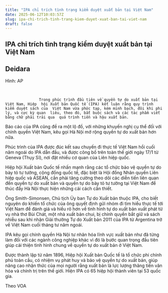 ```yaml
---
title: "IPA chỉ trích tình trạng kiểm duyệt xuất bản tại Việt Nam"
date: 2025-06-12T10:03:57Z
slug: ipa-chi-trich-tinh-trang-kiem-duyet-xuat-ban-tai-viet-nam
draft: false
---
```


## IPA chỉ trích tình trạng kiểm duyệt xuất bản tại Việt Nam

## Deidara

Hình: AP         				

​         			        			    			
  				
  		 	 	   Trong phúc trình đầu tiên về quyền tự do xuất bản tại Việt Nam, Hiệp  hội Xuất bản Quốc tế (IPA) kết luận rằng quy trình kiểm duyệt sách của  Việt Nam vừa phức tạp, kém minh bạch, đôi khi phi lý, và cực kỳ quan  liêu, theo đó, bắt buộc sách và các tác phẩm viết bằng chữ phải trải qua  quá trình tiền và hậu xuất bản. 

Báo cáo của IPA cũng đề ra một  lộ đồ, với những khuyến nghị cụ thể đối với chính quyền Việt Nam, kêu  gọi Hà Nội mở rộng quyền tự do xuất bản hơn nữa. 

Phúc trình của  IPA được đúc kết sau chuyến đi thực tế Việt Nam hồi cuối năm ngoái do  IPA dẫn đầu, và được công bố trên toàn thế giới ngày 17/1 từ Geneva  (Thụy Sĩ), nơi đặt nhiều cơ quan của Liên hiệp quốc. 

Hiệp hội  Xuất bản Quốc tế nhấn mạnh rằng các tổ chức bảo vệ quyền tự do bày tỏ tư  tưởng, cộng đồng quốc tế, đặc biệt là Hội đồng Nhân quyền Liên hiệp  quốc và ASEAN, cần phải tăng cường theo dõi các diễn tiến liên quan đến  quyền tự do xuất bản và quyền tự do bày tỏ tư tưởng tại Việt Nam để thúc  đẩy Hà Nội thực hiện những cải cách cần thiết. 

Ông  Smith-Simonsen, Chủ tịch Ủy ban Tự do Xuất bản thuộc IPA, cho biết  nguyên do khiến tổ chức của ông quyết định gửi nhóm đi tìm hiểu thực tế  tới Việt Nam để đánh giá và hiểu rõ hơn về tình hình tự do xuất bản xuất  phát từ vụ nhà thơ Bùi Chát, một nhà xuất bản chui, bị chính quyền bắt  giữ và sách nhiễu sau khi nhận Giải thưởng Tự do Xuất bản 2011 của IPA  từ Argentina trở về Việt Nam cuối tháng tư năm ngoái. 

IPA kêu  gọi chính quyền Hà Nội tư nhân hóa lĩnh vực xuất bản như đã từng làm đối  với các ngành công nghiệp khác vì đó là bước quan trọng đầu tiên giúp  cải thiện tình hình chung về quyền tự do xuất bản ở Việt Nam.

Được  thành lập từ năm 1896, Hiệp hội Xuất bản Quốc tế là tổ chức phi chính  phủ toàn cầu, có nhiệm vụ phát huy và bảo vệ quyền tự do xuất bản, giúp  nâng cao nhận thức của mọi người rằng xuất bản là lực lượng thăng tiến  văn hóa và chính trị trên thế giới. Hiện IPA có 65 hiệp hội thành viên  tại 53 quốc gia.


Theo VOA
​